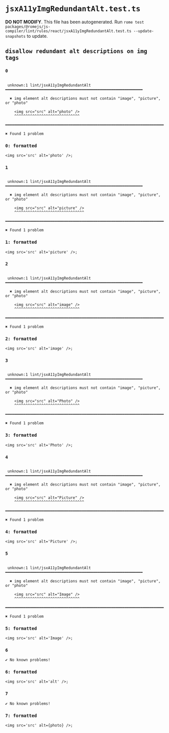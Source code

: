 # `jsxA11yImgRedundantAlt.test.ts`

**DO NOT MODIFY**. This file has been autogenerated. Run `rome test packages/@romejs/js-compiler/lint/rules/react/jsxA11yImgRedundantAlt.test.ts --update-snapshots` to update.

## `disallow redundant alt descriptions on img tags`

### `0`

```

 unknown:1 lint/jsxA11yImgRedundantAlt ━━━━━━━━━━━━━━━━━━━━━━━━━━━━━━━━━━━━━━━━━━━━━━━━━━━━━━━━━━━━━

  ✖ img element alt descriptions must not contain "image", "picture", or "photo"

    <img src="src" alt="photo" />
    ^^^^^^^^^^^^^^^^^^^^^^^^^^^^^

━━━━━━━━━━━━━━━━━━━━━━━━━━━━━━━━━━━━━━━━━━━━━━━━━━━━━━━━━━━━━━━━━━━━━━━━━━━━━━━━━━━━━━━━━━━━━━━━━━━━

✖ Found 1 problem

```

### `0: formatted`

```
<img src='src' alt='photo' />;

```

### `1`

```

 unknown:1 lint/jsxA11yImgRedundantAlt ━━━━━━━━━━━━━━━━━━━━━━━━━━━━━━━━━━━━━━━━━━━━━━━━━━━━━━━━━━━━━

  ✖ img element alt descriptions must not contain "image", "picture", or "photo"

    <img src="src" alt="picture" />
    ^^^^^^^^^^^^^^^^^^^^^^^^^^^^^^^

━━━━━━━━━━━━━━━━━━━━━━━━━━━━━━━━━━━━━━━━━━━━━━━━━━━━━━━━━━━━━━━━━━━━━━━━━━━━━━━━━━━━━━━━━━━━━━━━━━━━

✖ Found 1 problem

```

### `1: formatted`

```
<img src='src' alt='picture' />;

```

### `2`

```

 unknown:1 lint/jsxA11yImgRedundantAlt ━━━━━━━━━━━━━━━━━━━━━━━━━━━━━━━━━━━━━━━━━━━━━━━━━━━━━━━━━━━━━

  ✖ img element alt descriptions must not contain "image", "picture", or "photo"

    <img src="src" alt="image" />
    ^^^^^^^^^^^^^^^^^^^^^^^^^^^^^

━━━━━━━━━━━━━━━━━━━━━━━━━━━━━━━━━━━━━━━━━━━━━━━━━━━━━━━━━━━━━━━━━━━━━━━━━━━━━━━━━━━━━━━━━━━━━━━━━━━━

✖ Found 1 problem

```

### `2: formatted`

```
<img src='src' alt='image' />;

```

### `3`

```

 unknown:1 lint/jsxA11yImgRedundantAlt ━━━━━━━━━━━━━━━━━━━━━━━━━━━━━━━━━━━━━━━━━━━━━━━━━━━━━━━━━━━━━

  ✖ img element alt descriptions must not contain "image", "picture", or "photo"

    <img src="src" alt="Photo" />
    ^^^^^^^^^^^^^^^^^^^^^^^^^^^^^

━━━━━━━━━━━━━━━━━━━━━━━━━━━━━━━━━━━━━━━━━━━━━━━━━━━━━━━━━━━━━━━━━━━━━━━━━━━━━━━━━━━━━━━━━━━━━━━━━━━━

✖ Found 1 problem

```

### `3: formatted`

```
<img src='src' alt='Photo' />;

```

### `4`

```

 unknown:1 lint/jsxA11yImgRedundantAlt ━━━━━━━━━━━━━━━━━━━━━━━━━━━━━━━━━━━━━━━━━━━━━━━━━━━━━━━━━━━━━

  ✖ img element alt descriptions must not contain "image", "picture", or "photo"

    <img src="src" alt="Picture" />
    ^^^^^^^^^^^^^^^^^^^^^^^^^^^^^^^

━━━━━━━━━━━━━━━━━━━━━━━━━━━━━━━━━━━━━━━━━━━━━━━━━━━━━━━━━━━━━━━━━━━━━━━━━━━━━━━━━━━━━━━━━━━━━━━━━━━━

✖ Found 1 problem

```

### `4: formatted`

```
<img src='src' alt='Picture' />;

```

### `5`

```

 unknown:1 lint/jsxA11yImgRedundantAlt ━━━━━━━━━━━━━━━━━━━━━━━━━━━━━━━━━━━━━━━━━━━━━━━━━━━━━━━━━━━━━

  ✖ img element alt descriptions must not contain "image", "picture", or "photo"

    <img src="src" alt="Image" />
    ^^^^^^^^^^^^^^^^^^^^^^^^^^^^^

━━━━━━━━━━━━━━━━━━━━━━━━━━━━━━━━━━━━━━━━━━━━━━━━━━━━━━━━━━━━━━━━━━━━━━━━━━━━━━━━━━━━━━━━━━━━━━━━━━━━

✖ Found 1 problem

```

### `5: formatted`

```
<img src='src' alt='Image' />;

```

### `6`

```
✔ No known problems!

```

### `6: formatted`

```
<img src='src' alt='alt' />;

```

### `7`

```
✔ No known problems!

```

### `7: formatted`

```
<img src='src' alt={photo} />;

```

